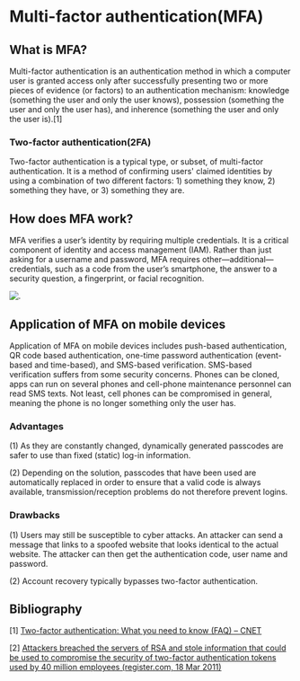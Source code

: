 # Multi-factor authentication(MFA)

## What is MFA?

Multi-factor authentication is an authentication method in which a computer user is granted access only after successfully presenting two or more pieces of evidence (or factors) to an authentication mechanism: knowledge (something the user and only the user knows), possession (something the user and only the user has), and inherence (something the user and only the user is).[1]

### Two-factor authentication(2FA)

Two-factor authentication is a typical type, or subset, of multi-factor authentication. It is a method of confirming users' claimed identities by using a combination of two different factors: 1) something they know, 2) something they have, or 3) something they are.


## How does MFA work?

MFA verifies a user’s identity by requiring multiple credentials. It is a critical component of identity and access management (IAM). Rather than just asking for a username and password, MFA requires other—additional—credentials, such as a code from the user’s smartphone, the answer to a security question, a fingerprint, or facial recognition.

![.](https://www.onelogin.com/assets/img/learn/high-level-mfa.svg)


## Application of MFA on mobile devices

Application of MFA on mobile devices includes push-based authentication, QR code based authentication, one-time password authentication (event-based and time-based), and SMS-based verification. SMS-based verification suffers from some security concerns. Phones can be cloned, apps can run on several phones and cell-phone maintenance personnel can read SMS texts. Not least, cell phones can be compromised in general, meaning the phone is no longer something only the user has.

### Advantages



(1) As they are constantly changed, dynamically generated passcodes are safer to use than fixed (static) log-in information.

(2) Depending on the solution, passcodes that have been used are automatically replaced in order to ensure that a valid code is always available, transmission/reception problems do not therefore prevent logins.

### Drawbacks

(1) Users may still be susceptible to cyber attacks. An attacker can send a  message that links to a spoofed website that looks identical to the actual website. The attacker can then get the authentication code, user name and password.

(2) Account recovery typically bypasses two-factor authentication.

## Bibliography

[1]  [Two-factor authentication: What you need to know (FAQ) – CNET]( https://www.cnet.com/news/two-factor-authentication-what-you-need-to-know-faq/)

[2] [Attackers breached the servers of RSA and stole information that could be used to compromise the security of two-factor authentication tokens used by 40 million employees (register.com, 18 Mar 2011)](https://www.theregister.com/2011/03/18/rsa_breach_leaks_securid_data/)
